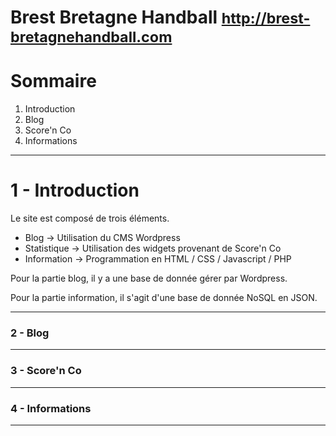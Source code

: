 # Brest Bretagne Handball <a href="http://brest-bretagnehandball.com" target="_blank"><small>http://brest-bretagnehandball.com</small></a>
<h1>Sommaire</h1>
<ol>
  <li>Introduction</li>
  <li>Blog</li>
  <li>Score'n Co</li>
  <li>Informations</li>
</ol>
<hr>
<h1>1 - Introduction</h1>
<p>Le site est composé de trois éléments.
  <ul>
    <li>Blog -> Utilisation du CMS Wordpress</li>
    <li>Statistique  -> Utilisation des widgets provenant de Score'n Co </li>
    <li>Information  -> Programmation en HTML / CSS / Javascript / PHP </li>
  </ul>
</p>
<p>Pour la partie blog, il y a une base de donnée gérer par Wordpress.</p>
<p>Pour la partie information, il s'agit d'une base de donnée NoSQL en JSON.</p>
<hr>

<h3>2 - Blog</h3>
<hr>

<h3>3 - Score'n Co</h3>
<hr>

<h3>4 - Informations</h3>
<hr>

